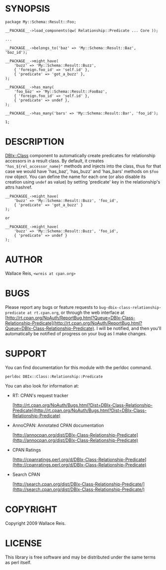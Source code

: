 # SYNOPSIS

    package My::Schema::Result::Foo;

    __PACKAGE__->load_components(qw( Relationship::Predicate ... Core ));

    ...

    __PACKAGE__->belongs_to('baz' => 'My::Schema::Result::Baz',  'baz_id');

    __PACKAGE__->might_have(
        'buzz' => 'My::Schema::Result::Buzz',
        { 'foreign.foo_id' => 'self.id' },
        { 'predicate' => 'got_a_buzz' },
    );

    __PACKAGE__->has_many(
        'foo_baz' => 'My::Schema::Result::FooBaz',
        { 'foreign.foo_id' => 'self.id' },
        { 'predicate' => undef },
    );

    __PACKAGE__->has_many('bars' => 'My::Schema::Result::Bar', 'foo_id');

    1;

# DESCRIPTION

[DBIx::Class](https://metacpan.org/pod/DBIx::Class) component to automatically create predicates for relationship accessors in a result class.
By default, it creates `"has_${rel_accessor_name}"` methods and injects into the class,
thus for that case we would have 'has\_baz', 'has\_buzz' and 'has\_bars' methods on `$foo` row object. You can
define the name for each one (or also disable its creation using `undef` as value) by setting 'predicate'
key in the relationship's attrs hashref.

    __PACKAGEE_->might_have(
        'buzz' => 'My::Schema::Result::Buzz', 'foo_id',
        { 'predicate' => 'got_a_buzz' }
    );

    or

    __PACKAGEE_->might_have(
        'buzz' => 'My::Schema::Result::Buzz', 'foo_id',
        { 'predicate' => undef }
    );

# AUTHOR

Wallace Reis, `<wreis at cpan.org>`

# BUGS

Please report any bugs or feature requests to `bug-dbix-class-relationship-predicate at rt.cpan.org`, or through
the web interface at [http://rt.cpan.org/NoAuth/ReportBug.html?Queue=DBIx-Class-Relationship-Predicate](http://rt.cpan.org/NoAuth/ReportBug.html?Queue=DBIx-Class-Relationship-Predicate).  I will be notified, and then you'll
automatically be notified of progress on your bug as I make changes.

# SUPPORT

You can find documentation for this module with the perldoc command.

    perldoc DBIx::Class::Relationship::Predicate

You can also look for information at:

- RT: CPAN's request tracker

    [http://rt.cpan.org/NoAuth/Bugs.html?Dist=DBIx-Class-Relationship-Predicate](http://rt.cpan.org/NoAuth/Bugs.html?Dist=DBIx-Class-Relationship-Predicate)

- AnnoCPAN: Annotated CPAN documentation

    [http://annocpan.org/dist/DBIx-Class-Relationship-Predicate](http://annocpan.org/dist/DBIx-Class-Relationship-Predicate)

- CPAN Ratings

    [http://cpanratings.perl.org/d/DBIx-Class-Relationship-Predicate](http://cpanratings.perl.org/d/DBIx-Class-Relationship-Predicate)

- Search CPAN

    [http://search.cpan.org/dist/DBIx-Class-Relationship-Predicate/](http://search.cpan.org/dist/DBIx-Class-Relationship-Predicate/)

# COPYRIGHT

Copyright 2009 Wallace Reis.

# LICENSE

This library is free software and may be distributed under the same terms as perl itself.
